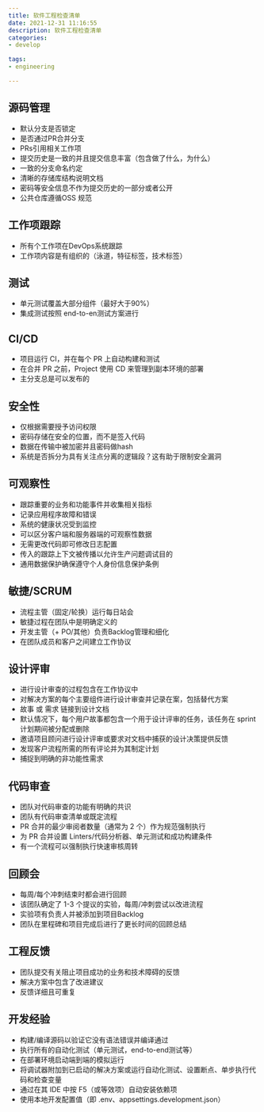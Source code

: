 ```yaml
---
title: 软件工程检查清单
date: 2021-12-31 11:16:55
description: 软件工程检查清单
categories:
- develop

tags:
- engineering

---
```


## 源码管理

* 默认分支是否锁定
* 是否通过PR合并分支
* PRs引用相关工作项
* 提交历史是一致的并且提交信息丰富（包含做了什么，为什么）
* 一致的分支命名约定
* 清晰的存储库结构说明文档
* 密码等安全信息不作为提交历史的一部分或者公开
* 公共仓库遵循OSS 规范

## 工作项跟踪

* 所有个工作项在DevOps系统跟踪
* 工作项内容是有组织的（泳道，特征标签，技术标签）

## 测试

* 单元测试覆盖大部分组件（最好大于90%）
* 集成测试按照 end-to-en测试方案进行

## CI/CD

* 项目运行 CI，并在每个 PR 上自动构建和测试
* 在合并 PR 之前，Project 使用 CD 来管理到副本环境的部署
* 主分支总是可以发布的

## 安全性

* 仅根据需要授予访问权限
* 密码存储在安全的位置，而不是签入代码
* 数据在传输中被加密并且密码做hash
* 系统是否拆分为具有关注点分离的逻辑段？这有助于限制安全漏洞

## 可观察性

* 跟踪重要的业务和功能事件并收集相关指标
* 记录应用程序故障和错误
* 系统的健康状况受到监控
* 可以区分客户端和服务器端的可观察性数据
* 无需更改代码即可修改日志配置
* 传入的跟踪上下文被传播以允许生产问题调试目的
* 通用数据保护确保遵守个人身份信息保护条例

## 敏捷/SCRUM

* 流程主管（固定/轮换）运行每日站会
* 敏捷过程在团队中是明确定义的
* 开发主管（+ PO/其他）负责Backlog管理和细化
* 在团队成员和客户之间建立工作协议

## 设计评审

* 进行设计审查的过程包含在工作协议中
* 对解决方案的每个主要组件进行设计审查并记录在案，包括替代方案
* 故事 或 需求 链接到设计文档
* 默认情况下，每个用户故事都包含一个用于设计评审的任务，该任务在 sprint 计划期间被分配或删除
* 邀请项目顾问进行设计评审或要求对文档中捕获的设计决策提供反馈
* 发现客户流程所需的所有评论并为其制定计划
* 捕捉到明确的非功能性需求

## 代码审查

* 团队对代码审查的功能有明确的共识
* 团队有代码审查清单或既定流程
* PR 合并的最少审阅者数量（通常为 2 个）作为规范强制执行
* 为 PR 合并设置 Linters/代码分析器、单元测试和成功构建条件
* 有一个流程可以强制执行快速审核周转

## 回顾会

* 每周/每个冲刺结束时都会进行回顾
* 该团队确定了 1-3 个提议的实验，每周/冲刺尝试以改进流程
* 实验项有负责人并被添加到项目Backlog
* 团队在里程碑和项目完成后进行了更长时间的回顾总结

## 工程反馈

* 团队提交有关阻止项目成功的业务和技术障碍的反馈
* 解决方案中包含了改进建议
* 反馈详细且可重复

## 开发经验

* 构建/编译源码以验证它没有语法错误并编译通过
* 执行所有的自动化测试（单元测试，end-to-end测试等）
* 在部署环境启动端到端的模拟运行
* 将调试器附加到已启动的解决方案或运行自动化测试、设置断点、单步执行代码和检查变量
* 通过在其 IDE 中按 F5（或等效项）自动安装依赖项
* 使用本地开发配置值（即 .env、appsettings.development.json）
